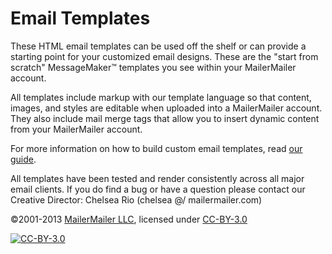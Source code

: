 Email Templates
=======================================

These HTML email templates can be used off the shelf or can provide a starting point for your customized email designs. These are the "start from scratch" MessageMaker&trade; templates you see within your MailerMailer account.

All templates include markup with our template language so that content, images, and styles are editable when uploaded into a MailerMailer account. They also include mail merge tags that allow you to insert dynamic content from your 
MailerMailer account.

For more information on how to build custom email templates, read [our guide](http://www.mailermailer.com/resources/guides/how-to-build-custom-email-templates.rwp).

All templates have been tested and render consistently across all major email clients. If you do find a bug or have a question please contact our Creative Director:
Chelsea Rio (chelsea \@/ mailermailer.com)

&copy;2001-2013 [MailerMailer LLC](http://www.mailermailer.com), licensed under [CC-BY-3.0](http://creativecommons.org/licenses/by/3.0/ "CC-BY-3.0")

[![CC-BY-3.0](http://i.creativecommons.org/l/by/3.0/88x31.png "CC-BY-3.0")](http://creativecommons.org/licenses/by/3.0/)
